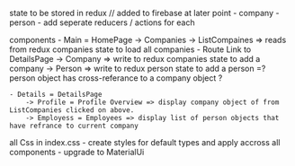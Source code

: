 state to be stored in redux // added to firebase at later point
    - company
    - person
        - add seperate reducers / actions for each

components
    - Main = HomePage
        -> Companies
            -> ListCompaines => reads from redux companies state to load all companies
                - Route Link to DetailsPage
        -> Company => write to redux companies state to add a company
        -> Person => write to redux person state to add a person =? person object has cross-referance to a company object ?

    - Details = DetailsPage
        -> Profile = Profile Overview => display company object of from ListCompanies clicked on above.
        -> Employess = Employees => display list of person objects that have refrance to current company

all Css in index.css
    - create styles for default types and apply accross all components
    - upgrade to MaterialUi